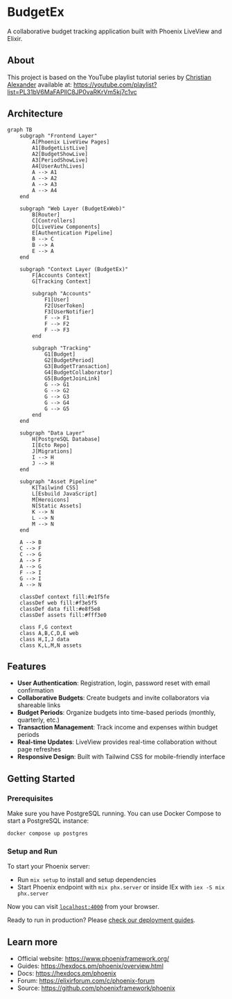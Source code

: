 # BudgetEx

A collaborative budget tracking application built with Phoenix LiveView and Elixir.

## About

This project is based on the YouTube playlist tutorial series by [Christian Alexander](https://github.com/ChristianAlexander) available at:
https://youtube.com/playlist?list=PL31bV6MaFAPllC8JP0vaRKrVm5kj7c1vc

## Architecture

```mermaid
graph TB
    subgraph "Frontend Layer"
        A[Phoenix LiveView Pages]
        A1[BudgetListLive]
        A2[BudgetShowLive]
        A3[PeriodShowLive]
        A4[UserAuthLives]
        A --> A1
        A --> A2
        A --> A3
        A --> A4
    end

    subgraph "Web Layer (BudgetExWeb)"
        B[Router]
        C[Controllers]
        D[LiveView Components]
        E[Authentication Pipeline]
        B --> C
        B --> A
        E --> A
    end

    subgraph "Context Layer (BudgetEx)"
        F[Accounts Context]
        G[Tracking Context]

        subgraph "Accounts"
            F1[User]
            F2[UserToken]
            F3[UserNotifier]
            F --> F1
            F --> F2
            F --> F3
        end

        subgraph "Tracking"
            G1[Budget]
            G2[BudgetPeriod]
            G3[BudgetTransaction]
            G4[BudgetCollaborator]
            G5[BudgetJoinLink]
            G --> G1
            G --> G2
            G --> G3
            G --> G4
            G --> G5
        end
    end

    subgraph "Data Layer"
        H[PostgreSQL Database]
        I[Ecto Repo]
        J[Migrations]
        I --> H
        J --> H
    end

    subgraph "Asset Pipeline"
        K[Tailwind CSS]
        L[Esbuild JavaScript]
        M[Heroicons]
        N[Static Assets]
        K --> N
        L --> N
        M --> N
    end

    A --> B
    C --> F
    C --> G
    A --> F
    A --> G
    F --> I
    G --> I
    A --> N

    classDef context fill:#e1f5fe
    classDef web fill:#f3e5f5
    classDef data fill:#e8f5e8
    classDef assets fill:#fff3e0

    class F,G context
    class A,B,C,D,E web
    class H,I,J data
    class K,L,M,N assets
```

## Features

- **User Authentication**: Registration, login, password reset with email confirmation
- **Collaborative Budgets**: Create budgets and invite collaborators via shareable links
- **Budget Periods**: Organize budgets into time-based periods (monthly, quarterly, etc.)
- **Transaction Management**: Track income and expenses within budget periods
- **Real-time Updates**: LiveView provides real-time collaboration without page refreshes
- **Responsive Design**: Built with Tailwind CSS for mobile-friendly interface

## Getting Started

### Prerequisites

Make sure you have PostgreSQL running. You can use Docker Compose to start a PostgreSQL instance:

```bash
docker compose up postgres
```

### Setup and Run

To start your Phoenix server:

  * Run `mix setup` to install and setup dependencies
  * Start Phoenix endpoint with `mix phx.server` or inside IEx with `iex -S mix phx.server`

Now you can visit [`localhost:4000`](http://localhost:4000) from your browser.

Ready to run in production? Please [check our deployment guides](https://hexdocs.pm/phoenix/deployment.html).

## Learn more

  * Official website: https://www.phoenixframework.org/
  * Guides: https://hexdocs.pm/phoenix/overview.html
  * Docs: https://hexdocs.pm/phoenix
  * Forum: https://elixirforum.com/c/phoenix-forum
  * Source: https://github.com/phoenixframework/phoenix
